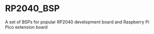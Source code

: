 # RP2040_BSP
A set of BSPs for popular RP2040 development board and Raspberry Pi Pico extension board
